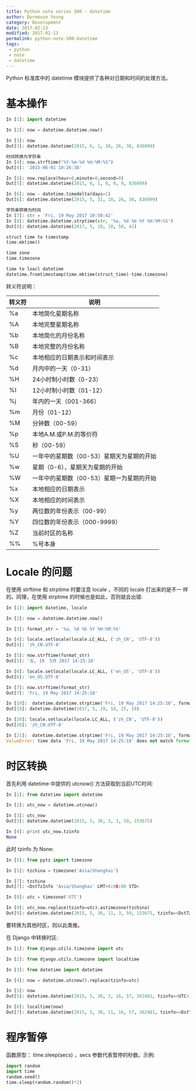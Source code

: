 ```yaml
---
title: Python note series 500 - datetime
author: Dormouse Young
category: Development
date: 2017-02-13
modified: 2017-02-13
permalink: python-note-500-datetime
tags:
 - python
 - note
 - datetime
---
```


Python 标准库中的 datetime 模块提供了各种对日期和时间的处理方法。

# 基本操作

```python
In [1]: import datetime

In [2]: now = datetime.datetime.now()

In [3]: now
Out[3]: datetime.datetime(2015, 6, 1, 10, 26, 38, 836099)

时间转换为字符串
In [4]: now.strftime("%Y-%m-%d %H:%M:%S")
Out[4]: '2015-06-01 10:26:38'

In [5]: now.replace(hour=0,minute=0,second=0)
Out[5]: datetime.datetime(2015, 6, 1, 0, 0, 0, 836099)

In [6]: now - datetime.timedelta(days=1)
Out[6]: datetime.datetime(2015, 5, 31, 10, 26, 38, 836099)

字符串转换为时间
In [7]: str = 'Fri, 19 May 2017 10:50:42'
In [8]: datetime.datetime.strptime(str, '%a, %d %b %Y %H:%M:%S')
Out[8]: datetime.datetime(2017, 5, 19, 10, 50, 42)

struct time to timestamp
time.mktime()

time zone
time.timezone

time to loacl datetime
datetime.fromtimestamp(time.mktime(struct_time)-time.timezone)
```

<!-- more -->
转义符说明：

转义符        |说明   
------------- |-------------------------------------------
%a            |本地简化星期名称
%A            |本地完整星期名称
%b            |本地简化的月份名称
%B            |本地完整的月份名称
%c            |本地相应的日期表示和时间表示
%d            |月内中的一天（0-31）
%H            |24小时制小时数（0-23）
%I            |12小时制小时数（01-12）
%j            |年内的一天（001-366）
%m            |月份（01-12）
%M            |分钟数（00-59）
%p            |本地A.M.或P.M.的等价符
%S            |秒（00-59）
%U            |一年中的星期数（00-53）星期天为星期的开始
%w            |星期（0-6），星期天为星期的开始
%W            |一年中的星期数（00-53）星期一为星期的开始
%x            |本地相应的日期表示
%X            |本地相应的时间表示
%y            |两位数的年份表示（00-99）
%Y            |四位数的年份表示（000-9999）
%Z            |当前时区的名称
%%            |%号本身

# Locale 的问题

在使用 strftime 和 strptime 时要注意 locale ，不同的 locale
打出来的是不一 样的。同理，在使用 strptime 的时候也是如此，否则就会出错:

```python
In [1]: import datetime, locale

In [2]: now = datetime.datetime.now()

In [3]: format_str = '%a, %d %b %Y %H:%M:%S'

In [4]: locale.setlocale(locale.LC_ALL, ('zh_CN', 'UTF-8'))
Out[4]: 'zh_CN.UTF-8'

In [5]: now.strftime(format_str)
Out[5]: '五, 19  5月 2017 14:25:18'

In [6]: locale.setlocale(locale.LC_ALL, ('en_US', 'UTF-8'))
Out[6]: 'en_US.UTF-8'

In [7]: now.strftime(format_str)
Out[7]: 'Fri, 19 May 2017 14:25:18'

In [19]:  datetime.datetime.strptime('Fri, 19 May 2017 14:25:18', format_str)
Out[19]: datetime.datetime(2017, 5, 19, 14, 25, 18)

In [20]: locale.setlocale(locale.LC_ALL, ('zh_CN', 'UTF-8'))
Out[20]: 'zh_CN.UTF-8'

In [21]:  datetime.datetime.strptime('Fri, 19 May 2017 14:25:18', format_str)
ValueError: time data 'Fri, 19 May 2017 14:25:18' does not match format '%a, %d %b %Y %H:%M:%S'
```

# 时区转换

首先利用 datetime 中提供的 utcnow() 方法获取到当前UTC时间:

```python
In [1]: from datetime import datetime

In [2]: utc_now = datetime.utcnow()

In [3]: utc_now
Out[3]: datetime.datetime(2015, 5, 30, 3, 3, 59, 153675)

In [4]: print utc_now.tzinfo
None
```

此时 tzinfo 为 None:

```python
In [5]: from pytz import timezone

In [5]: tzchina = timezone('Asia/Shanghai')

In [7]: tzchina
Out[7]: <DstTzInfo 'Asia/Shanghai' LMT+8:06:00 STD>

In [8]: utc = timezone('UTC')

In [9]: utc_now.replace(tzinfo=utc).astimezone(tzchina)
Out[9]: datetime.datetime(2015, 5, 30, 11, 3, 59, 153675, tzinfo=<DstTzInfo 'Asia/Shanghai' CST+8:00:00 STD>)
```

要转换为其他时区，则以此类推。

在 Django 中转换时区:

```python
In [1]: from django.utils.timezone import utc

In [2]: from django.utils.timezone import localtime

In [3]: from datetime import datetime

In [4]: now = datetime.utcnow().replace(tzinfo=utc)

In [5]: now
Out[5]: datetime.datetime(2015, 5, 30, 3, 16, 57, 362481, tzinfo=<UTC>)

In [6]: localtime(now)
Out[7]: datetime.datetime(2015, 5, 30, 11, 16, 57, 362481, tzinfo=<DstTzInfo 'Asia/Shanghai' CST+8:00:00 STD>)
```

# 程序暂停

函数原型： time.sleep(secs) ，secs 参数代表暂停的秒数。示例:

```python
import random
import time
random.seed()
time.sleep(random.random()*2)
```
